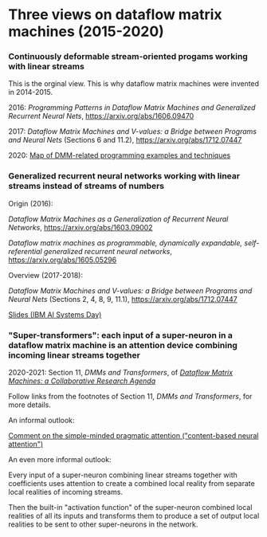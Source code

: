 # Three views on dataflow matrix machines (2015-2020)

### Continuously deformable stream-oriented progams working with linear streams
  
This is the orginal view. This is why dataflow matrix machines were invented in 2014-2015.

2016: _Programming Patterns in Dataflow Matrix Machines and Generalized Recurrent Neural Nets_, https://arxiv.org/abs/1606.09470

2017: _Dataflow Matrix Machines and V-values: a Bridge between Programs and Neural Nets_ (Sections 6 and 11.2), https://arxiv.org/abs/1712.07447

2020: [Map of DMM-related programming examples and techniques](https://github.com/anhinga/2020-notes/tree/master/programming-overview)

### Generalized recurrent neural networks working with linear streams instead of streams of numbers

Origin (2016):

_Dataflow Matrix Machines as a Generalization of Recurrent Neural Networks_, https://arxiv.org/abs/1603.09002

_Dataflow matrix machines as programmable, dynamically expandable, self-referential generalized recurrent neural networks_, https://arxiv.org/abs/1605.05296

Overview (2017-2018):

_Dataflow Matrix Machines and V-values: a Bridge between Programs and Neural Nets_ (Sections 2, 4, 8, 9, 11.1), https://arxiv.org/abs/1712.07447

[Slides (IBM AI Systems Day)](https://researcher.watson.ibm.com/researcher/files/us-lmandel/aisys18-bukatin.pdf)

### "Super-transformers": each input of a super-neuron in a dataflow matrix machine is an attention device combining incoming linear streams together

2020-2021: Section 11, _DMMs and Transformers_, of [_Dataflow Matrix Machines: a Collaborative Research Agenda_](https://www.cs.brandeis.edu/~bukatin/dmm-collaborative-research-agenda.pdf)

Follow links from the footnotes of Section 11, _DMMs and Transformers_, for more details.

An informal outlook: 

[Comment on the simple-minded pragmatic attention ("content-based neural attention")](https://github.com/anhinga/2020-notes/blob/master/attention-based-models/simple-minded-attention.md)

An even more informal outlook:

Every input of a super-neuron combining linear streams together with coefficients uses attention to create a combined local reality from separate local realities of incoming streams.

Then the built-in "activation function" of the super-neuron combined local realities of all its inputs and transforms them to produce a set of output local realities to be sent to other super-neurons in the network.
